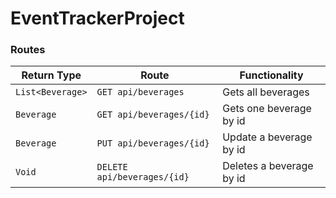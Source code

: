 # EventTrackerProject



### Routes

| Return Type    | Route                 | Functionality            |
|----------------|-----------------------|--------------------------|
| `List<Beverage>` |`GET api/beverages`| Gets all beverages   |
| `Beverage`       |`GET api/beverages/{id}`| Gets one beverage by id |
| `Beverage`       |`PUT api/beverages/{id}`| Update a beverage by id|
| `Void`       |`DELETE api/beverages/{id}`| Deletes a beverage by id|
